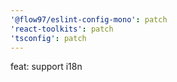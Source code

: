```yaml
---
'@flow97/eslint-config-mono': patch
'react-toolkits': patch
'tsconfig': patch
---
```


feat: support i18n
